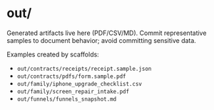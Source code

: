 # out/

Generated artifacts live here (PDF/CSV/MD). Commit representative samples to document behavior; avoid committing sensitive data.

Examples created by scaffolds:
- `out/contracts/receipts/receipt.sample.json`
- `out/contracts/pdfs/form.sample.pdf`
- `out/family/iphone_upgrade_checklist.csv`
- `out/family/screen_repair_intake.pdf`
- `out/funnels/funnels_snapshot.md`

